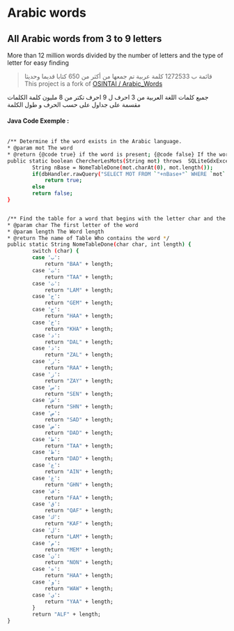 
# Arabic words

## All Arabic words from 3 to 9 letters

More than 12 million words divided by the number of letters and the type of letter for easy finding

> قائمة ب 1272533 كلمة عربية تم جمعها من أكثر من 650 كتابا قديما وحديثا  
> This project is a fork of 
>[ OSINTAI / Arabic_Words](https://github.com/OSINTAI/Arabic_Words)


جميع كلمات اللغة العربية من 3 احرف ل 9 احرف
تكتر من 8 مليون كلمة
الكلمات مقسمة على جداول على حسب الحرف و طول الكلمة


#### Java Code Exemple :

```sh

/** Determine if the word exists in the Arabic language.
* @param mot The word
* @return {@code true} if the word is present; {@code false} If the word does not exist. */
public static boolean ChercherLesMots(String mot) throws  SQLiteGdxException{
		String nBase = NomeTableDone(mot.charAt(0), mot.length());
	    if(dbHandler.rawQuery("SELECT MOT FROM `"+nBase+"` WHERE `mot` LIKE '"+mot+"' ").next())
	    	return true;
	    else
        return false;
}


/** Find the table for a word that begins with the letter char and the length.
* @param char The first letter of the word
* @param length The Word length
* @return The name of Table Who contains the word */
public static String NomeTableDone(char char, int length) {
		switch (char) {
		case 'ب':
			return "BAA" + length;
		case 'ت':
			return "TAA" + length;
		case 'ث':
			return "LAM" + length;
		case 'ج':
			return "GEM" + length;
		case 'ح':
			return "HAA" + length;
		case 'خ':
			return "KHA" + length;
		case 'د':
			return "DAL" + length;
		case 'ذ':
			return "ZAL" + length;
		case 'ر':
			return "RAA" + length;
		case 'ز':
			return "ZAY" + length;
		case 'س':
			return "SEN" + length;
		case 'ش':
			return "SHN" + length;
		case 'ص':
			return "SAD" + length;
		case 'ض':
			return "DAD" + length;
		case 'ط':
			return "TAA" + length;
		case 'ظ':
			return "DAD" + length;
		case 'ع':
			return "AIN" + length;
		case 'غ':
			return "GHN" + length;
		case 'ف':
			return "FAA" + length;
		case 'ق':
			return "QAF" + length;
		case 'ك':
			return "KAF" + length;
		case 'ل':
			return "LAM" + length;
		case 'م':
			return "MEM" + length;
		case 'ن':
			return "NON" + length;
		case 'ه':
			return "HAA" + length;
		case 'و':
			return "WAW" + length;
		case 'ي':
			return "YAA" + length;
		}
		return "ALF" + length;
}
```

